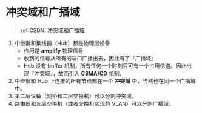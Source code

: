 # 冲突域和广播域

> ref:[CSDN: 冲突域和广播域](https://blog.csdn.net/u011228842/article/details/91410867)

1. 中继器和集线器（Hub）都是物理层设备
    - 作用是 **amplify** 物理信号
    - 收到的信号从所有的端口广播出去，因此有了『广播域』
    - Hub 没有 buffer 机制，所有任何一个时刻只可有一个占用信道。因此出现『冲突域』，故而引入 **CSMA/CD** 机制。
2. 中继器和 Hub 上连接的所有节点都在一个 **冲突域** 中，当然也在同一个广播域中。
3. 第二层设备（网桥和二层交换机）可以分割冲突域。
4. 路由器和三层交换机（或者交换机实现的 VLAN）可以分割广播域。
